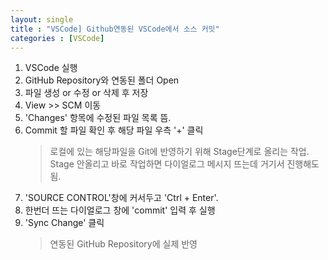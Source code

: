 ```yaml
---
layout: single
title : "VSCode] Github연동된 VSCode에서 소스 커밋"
categories : [VSCode]
---
```

1. VSCode 실행
2. GitHub Repository와 연동된 폴더 Open
3. 파일 생성 or 수정 or 삭제 후 저장
4. View >> SCM 이동
5. 'Changes' 항목에 수정된 파일 목록 뜸.
6. Commit 할 파일 확인 후 해당 파일 우측 '+' 클릭
    > 로컬에 있는 해당파일을 Git에 반영하기 위해 Stage단계로 올리는 작업.  
    > Stage 안올리고 바로 작업하면 다이얼로그 메시지 뜨는데 거기서 진행해도됨.
7. 'SOURCE CONTROL'창에 커서두고 'Ctrl + Enter'.
8. 한번더 뜨는 다이얼로그 창에 'commit' 입력 후 실행
9. 'Sync Change' 클릭 
    > 연동된 GitHub Repository에 실제 반영
